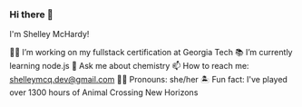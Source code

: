### Hi there 👋

I'm Shelley McHardy!

👷‍♀️ I’m working on my fullstack certification at Georgia Tech
📚 I’m currently learning node.js
🧪 Ask me about chemistry
📫 How to reach me: shelleymcq.dev@gmail.com
👩‍🦰 Pronouns: she/her
🏝️ Fun fact: I've played over 1300 hours of Animal Crossing New Horizons
